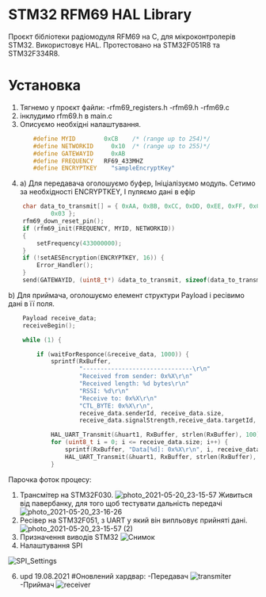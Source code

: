 # STM32 RFM69 HAL Library
Проєкт бібліотеки радіомодуля RFM69 на С, для мікроконтролерів STM32. Використовує HAL.
Протестовано на STM32F051R8 та STM32F334R8.

# Установка
1) Тягнемо у проєкт файли: 
-rfm69_registers.h
-rfm69.h
-rfm69.с
2) інклудимо rfm69.h в main.c
3) Описуємо необхідні налаштування.
 ``` c
        #define MYID        0xCB    /* (range up to 254)*/
        #define NETWORKID     0x10  /* (range up to 255)*/
        #define GATEWAYID     0xAB
        #define FREQUENCY   RF69_433MHZ
        #define ENCRYPTKEY    "sampleEncryptKey"
```
4)
    a) Для передавача оголошуємо буфер, Ініціалізуємо модуль. Сетимо за необхідності ENCRYPTKEY, І пуляємо дані в ефір
```C
    char data_to_transmit[] = { 0xAA, 0xBB, 0xCC, 0xDD, 0xEE, 0xFF, 0x01, 0x02,
			0x03 };
	rfm69_down_reset_pin();
	if (rfm69_init(FREQUENCY, MYID, NETWORKID)) 
	{
		setFrequency(433000000);
	}
	if (!setAESEncryption(ENCRYPTKEY, 16)) {
		Error_Handler();
	}
	send(GATEWAYID, (uint8_t*) &data_to_transmit, sizeof(data_to_transmit),false, true);
```
b) Для приймача, оголошуємо елемент структури Payload і ресівимо дані в її поля.
```c
    Payload receive_data;
	receiveBegin();

	while (1) {

		if (waitForResponce(&receive_data, 1000)) {
			sprintf(RxBuffer,
					"-------------------------------\r\n"
					"Received from sender: 0x%X\r\n"
					"Received length: %d bytes\r\n"
					"RSSI: %d\r\n"
					"Receive to: 0x%X\r\n"
					"CTL_BYTE: 0x%X\r\n",
					receive_data.senderId, receive_data.size,
					receive_data.signalStrength,receive_data.targetId, receive_data.ctlByte);

			HAL_UART_Transmit(&huart1, RxBuffer, strlen(RxBuffer), 100);
			for (uint8_t i = 0; i <= receive_data.size; i++) {
				sprintf(RxBuffer, "Data[%d]: 0x%X\r\n", i, receive_data.data[i]);
				HAL_UART_Transmit(&huart1, RxBuffer, strlen(RxBuffer), 100);
			}
```
Парочка фоток процесу:
1) Трансмітер на STM32F030.
![photo_2021-05-20_23-15-57](https://user-images.githubusercontent.com/74230330/119043283-8bc98a80-b9c1-11eb-9ceb-1076bc3d625c.jpg)
Живиться від павербанку, для того щоб тестувати дальність передачі
![photo_2021-05-20_23-16-26](https://user-images.githubusercontent.com/74230330/119043272-89ffc700-b9c1-11eb-9cdb-25a997d5d83e.jpg)
2)  Ресівер на STM32F051, з UART у який він випльовує прийняті дані.
![photo_2021-05-20_23-15-57 (2)](https://user-images.githubusercontent.com/74230330/119043282-8b30f400-b9c1-11eb-863a-0d6382a9d1b8.jpg)
3) Призначення виводів STM32
![Снимок](https://user-images.githubusercontent.com/74230330/128074874-38a1fd05-f855-40c2-ac01-00b0569efd6f.JPG)
5) Налаштування SPI

![SPI_Settings](https://user-images.githubusercontent.com/74230330/128081021-bec453f8-cec2-41f5-8124-864e07bdbdc8.JPG)

6) upd 19.08.2021
#Оновлений хардвар:
-Передавач
![transmiter](https://user-images.githubusercontent.com/74230330/130126956-c40d524a-c8b8-44e8-8a9e-abefb560b3ed.jpg)
-Приймач
![receiver](https://user-images.githubusercontent.com/74230330/130126960-15720213-2d8e-4adb-aeff-bf22fdc17901.jpg)
